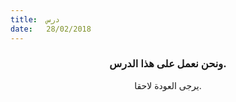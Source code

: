 ```yaml
---
title:  درس
date:   28/02/2018
---
```


### <center>ونحن نعمل على هذا الدرس.</center>
<center>يرجى العودة لاحقا.</center>